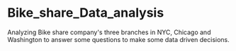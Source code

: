 # Bike_share_Data_analysis
Analyzing Bike share company's three branches in NYC, Chicago and Washington to answer some questions to make some data driven decisions.
